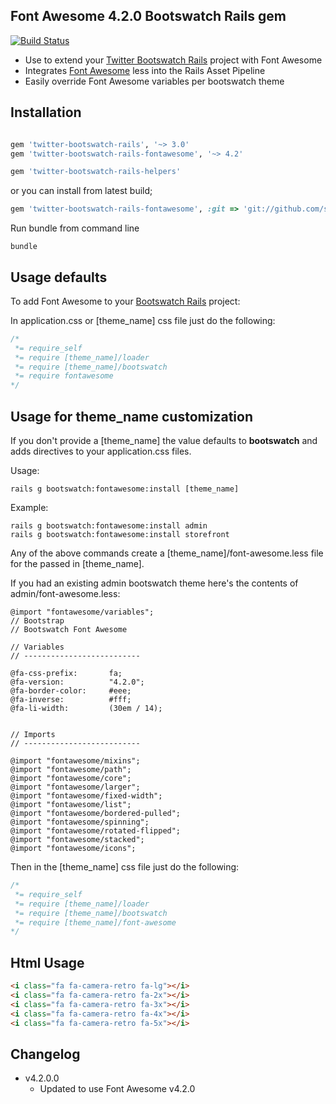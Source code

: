 ## Font Awesome 4.2.0 Bootswatch Rails gem

[![Build Status](https://travis-ci.org/scottvrosenthal/twitter-bootswatch-rails-fontawesome.png?branch=master)](https://travis-ci.org/scottvrosenthal/twitter-bootswatch-rails-fontawesome)

  - Use to extend your [Twitter Bootswatch Rails](https://github.com/scottvrosenthal/twitter-bootswatch-rails) project with Font Awesome
  - Integrates [Font Awesome](http://fortawesome.github.io/Font-Awesome) less into the Rails Asset Pipeline
  - Easily override Font Awesome variables per bootswatch theme

## Installation

```ruby

gem 'twitter-bootswatch-rails', '~> 3.0'
gem 'twitter-bootswatch-rails-fontawesome', '~> 4.2'

gem 'twitter-bootswatch-rails-helpers'
```

or you can install from latest build;

```ruby
gem 'twitter-bootswatch-rails-fontawesome', :git => 'git://github.com/scottvrosenthal/twitter-bootswatch-rails-fontawesome.git'
```

Run bundle from command line

    bundle


## Usage defaults

To add Font Awesome to your [Bootswatch Rails](https://github.com/scottvrosenthal/twitter-bootswatch-rails/tree/2.3.2) project:

In application.css or [theme_name] css file just do the following:

```css
/*
 *= require_self
 *= require [theme_name]/loader
 *= require [theme_name]/bootswatch
 *= require fontawesome
*/
```

## Usage for theme_name customization

If you don't provide a [theme_name] the value defaults to **bootswatch** and adds directives to your application.css files.


Usage:


    rails g bootswatch:fontawesome:install [theme_name]

Example:


    rails g bootswatch:fontawesome:install admin
    rails g bootswatch:fontawesome:install storefront


Any of the above commands create a [theme_name]/font-awesome.less file for the passed in [theme_name].

If you had an existing admin bootswatch theme here's the contents of admin/font-awesome.less:


```less
@import "fontawesome/variables";
// Bootstrap
// Bootswatch Font Awesome

// Variables
// --------------------------

@fa-css-prefix:       fa;
@fa-version:          "4.2.0";
@fa-border-color:     #eee;
@fa-inverse:          #fff;
@fa-li-width:         (30em / 14);


// Imports
// --------------------------

@import "fontawesome/mixins";
@import "fontawesome/path";
@import "fontawesome/core";
@import "fontawesome/larger";
@import "fontawesome/fixed-width";
@import "fontawesome/list";
@import "fontawesome/bordered-pulled";
@import "fontawesome/spinning";
@import "fontawesome/rotated-flipped";
@import "fontawesome/stacked";
@import "fontawesome/icons";
```

Then in the [theme_name] css file just do the following:

```css
/*
 *= require_self
 *= require [theme_name]/loader
 *= require [theme_name]/bootswatch
 *= require [theme_name]/font-awesome
*/
```

## Html Usage

```html
<i class="fa fa-camera-retro fa-lg"></i>
<i class="fa fa-camera-retro fa-2x"></i>
<i class="fa fa-camera-retro fa-3x"></i>
<i class="fa fa-camera-retro fa-4x"></i>
<i class="fa fa-camera-retro fa-5x"></i>
```

## Changelog

  - v4.2.0.0
    * Updated to use Font Awesome v4.2.0
